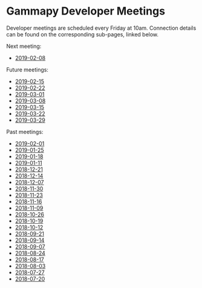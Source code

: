 # Gammapy Developer Meetings

Developer meetings are scheduled every Friday at 10am. Connection
details can be found on the corresponding sub-pages, linked below.

Next meeting:
* [2019-02-08](2019/2019-02-08/README.md)

Future meetings:
* [2019-02-15](2019/2019-02-15/README.md)
* [2019-02-22](2019/2019-02-22/README.md)
* [2019-03-01](2019/2019-03-01/README.md)
* [2019-03-08](2019/2019-03-08/README.md)
* [2019-03-15](2019/2019-03-15/README.md)
* [2019-03-22](2019/2019-03-22/README.md)
* [2019-03-29](2019/2019-03-29/README.md)

Past meetings:
* [2019-02-01](2019/2019-02-01/README.md)
* [2019-01-25](2019/2019-01-25/README.md)
* [2019-01-18](2019/2019-01-18/README.md)
* [2019-01-11](2019/2019-01-11/README.md)
* [2018-12-21](2018/2018-12-21/README.md)
* [2018-12-14](2018/2018-12-14/README.md)
* [2018-12-07](2018/2018-12-07/README.md)
* [2018-11-30](2018/2018-11-30/README.md)
* [2018-11-23](2018/2018-11-23/README.md)
* [2018-11-16](2018/2018-11-16/README.md)
* [2018-11-09](2018/2018-11-09/README.md)
* [2018-10-26](2018/2018-10-26/README.md)
* [2018-10-19](2018/2018-10-19/README.md)
* [2018-10-12](2018/2018-10-12/README.md)
* [2018-09-21](2018/2018-09-21/README.md)
* [2018-09-14](2018/2018-09-14/README.md)
* [2018-09-07](2018/2018-09-07/README.md)
* [2018-08-24](2018/2018-08-24/README.md)
* [2018-08-17](2018/2018-08-17/README.md)
* [2018-08-03](2018/2018-08-03/README.md)
* [2018-07-27](2018/2018-07-27/README.md)
* [2018-07-20](2018/2018-07-20/README.md)
